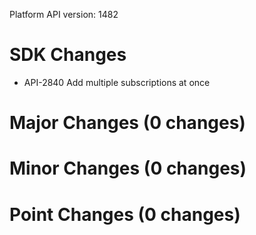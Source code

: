 Platform API version: 1482


# SDK Changes

* API-2840 Add multiple subscriptions at once

# Major Changes (0 changes)


# Minor Changes (0 changes)


# Point Changes (0 changes)
